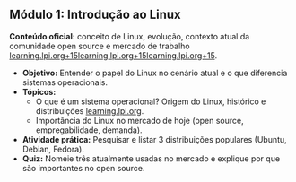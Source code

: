 ## Módulo 1: Introdução ao Linux

**Conteúdo oficial:** conceito de Linux, evolução, contexto atual da comunidade open source e mercado de trabalho [learning.lpi.org+15learning.lpi.org+15learning.lpi.org+15](https://learning.lpi.org/en/learning-materials/010-160/?utm_source=chatgpt.com).

- **Objetivo:** Entender o papel do Linux no cenário atual e o que diferencia sistemas operacionais.
- **Tópicos:**
    - O que é um sistema operacional? Origem do Linux, histórico e distribuições [learning.lpi.org](https://learning.lpi.org/en/learning-materials/010-160/1/1.1/1.1_01/?utm_source=chatgpt.com).
    - Importância do Linux no mercado de hoje (open source, empregabilidade, demanda).
- **Atividade prática:** Pesquisar e listar 3 distribuições populares (Ubuntu, Debian, Fedora).
- **Quiz:** Nomeie três atualmente usadas no mercado e explique por que são importantes no open source.